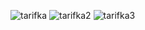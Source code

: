 ![tarifka](https://user-images.githubusercontent.com/96706849/170719523-53bcd96f-4e80-4106-bacd-15ffbecc79b4.jpeg)
![tarifka2](https://user-images.githubusercontent.com/96706849/170719535-9876b2a1-2905-4f04-a504-1288c6ea1105.jpeg)
![tarifka3](https://user-images.githubusercontent.com/96706849/170719538-88cd437e-dec9-4c55-a85d-cceae2136aeb.jpeg)
